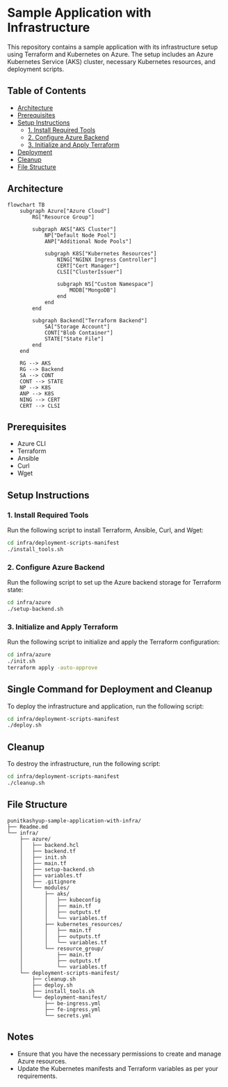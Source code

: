 # Sample Application with Infrastructure

This repository contains a sample application with its infrastructure setup using Terraform and Kubernetes on Azure. The setup includes an Azure Kubernetes Service (AKS) cluster, necessary Kubernetes resources, and deployment scripts.

## Table of Contents
- [Architecture](#architecture)
- [Prerequisites](#prerequisites)
- [Setup Instructions](#setup-instructions)
  - [1. Install Required Tools](#1-install-required-tools)
  - [2. Configure Azure Backend](#2-configure-azure-backend)
  - [3. Initialize and Apply Terraform](#3-initialize-and-apply-terraform)
- [Deployment](#deployment)
- [Cleanup](#cleanup)
- [File Structure](#file-structure)

## Architecture

```mermaid
flowchart TB
    subgraph Azure["Azure Cloud"]
        RG["Resource Group"]
        
        subgraph AKS["AKS Cluster"]
            NP["Default Node Pool"]
            ANP["Additional Node Pools"]
            
            subgraph K8S["Kubernetes Resources"]
                NING["NGINX Ingress Controller"]
                CERT["Cert Manager"]
                CLSI["ClusterIssuer"]
                
                subgraph NS["Custom Namespace"]
                    MODB["MongoDB"]
                end
            end
        end
        
        subgraph Backend["Terraform Backend"]
            SA["Storage Account"]
            CONT["Blob Container"]
            STATE["State File"]
        end
    end
    
    RG --> AKS
    RG --> Backend
    SA --> CONT
    CONT --> STATE
    NP --> K8S
    ANP --> K8S
    NING --> CERT
    CERT --> CLSI
```

## Prerequisites

- Azure CLI
- Terraform
- Ansible
- Curl
- Wget

## Setup Instructions

### 1. Install Required Tools

Run the following script to install Terraform, Ansible, Curl, and Wget:

```bash
cd infra/deployment-scripts-manifest
./install_tools.sh
```

### 2. Configure Azure Backend

Run the following script to set up the Azure backend storage for Terraform state:

```bash
cd infra/azure
./setup-backend.sh
```

### 3. Initialize and Apply Terraform

Run the following script to initialize and apply the Terraform configuration:

```bash
cd infra/azure
./init.sh
terraform apply -auto-approve
```

## Single Command for Deployment and Cleanup

To deploy the infrastructure and application, run the following script:

```bash
cd infra/deployment-scripts-manifest
./deploy.sh
```

## Cleanup

To destroy the infrastructure, run the following script:

```bash
cd infra/deployment-scripts-manifest
./cleanup.sh
```

## File Structure

```
punitkashyup-sample-application-with-infra/
├── Readme.md
└── infra/
    ├── azure/
    │   ├── backend.hcl
    │   ├── backend.tf
    │   ├── init.sh
    │   ├── main.tf
    │   ├── setup-backend.sh
    │   ├── variables.tf
    │   ├── .gitignore
    │   └── modules/
    │       ├── aks/
    │       │   ├── kubeconfig
    │       │   ├── main.tf
    │       │   ├── outputs.tf
    │       │   └── variables.tf
    │       ├── kubernetes_resources/
    │       │   ├── main.tf
    │       │   ├── outputs.tf
    │       │   └── variables.tf
    │       └── resource_group/
    │           ├── main.tf
    │           ├── outputs.tf
    │           └── variables.tf
    └── deployment-scripts-manifest/
        ├── cleanup.sh
        ├── deploy.sh
        ├── install_tools.sh
        └── deployment-manifest/
            ├── be-ingress.yml
            ├── fe-ingress.yml
            └── secrets.yml
```

## Notes

- Ensure that you have the necessary permissions to create and manage Azure resources.
- Update the Kubernetes manifests and Terraform variables as per your requirements.